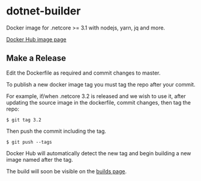 # dotnet-builder

Docker image for .netcore >= 3.1 with nodejs, yarn, jq and more.

[Docker Hub image page](https://hub.docker.com/repository/docker/totallymoney/dotnet-builder/general)

## Make a Release

Edit the Dockerfile as required and commit changes to master.

To publish a new docker image tag you must tag the repo after your commit.

For example, if/when .netcore 3.2 is released and we wish to use it,
after updating the source image in the dockerfile, commit changes, then
tag the repo:

`$ git tag 3.2`

Then push the commit including the tag.

`$ git push --tags`

Docker Hub will automatically detect the new tag and begin building a new
image named after the tag.

The build will soon be visible on the
[builds page](https://hub.docker.com/repository/docker/totallymoney/dotnet-builder/builds).
